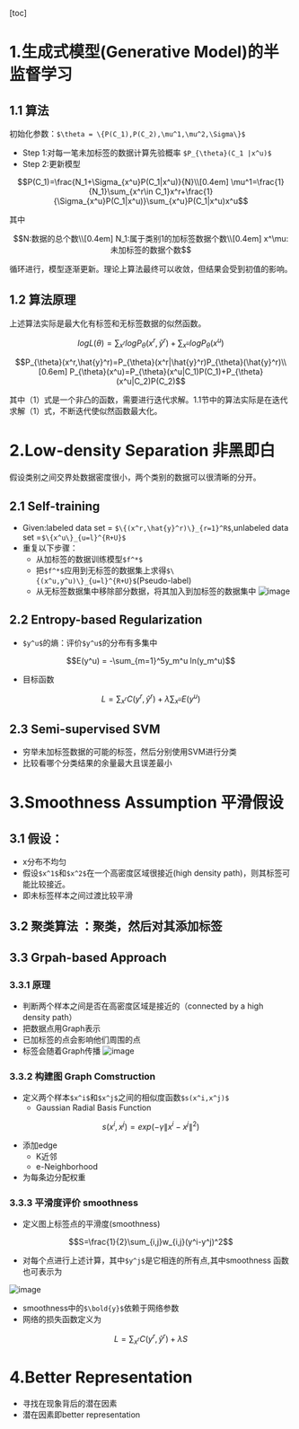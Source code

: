 [toc]
# 1.生成式模型(Generative Model)的半监督学习
## 1.1 算法
初始化参数：`$\theta = \{P(C_1),P(C_2),\mu^1,\mu^2,\Sigma\}$`
- Step 1:对每一笔未加标签的数据计算先验概率
`$P_{\theta}(C_1 |x^u)$`
- Step 2:更新模型
```math
P(C_1)=\frac{N_1+\Sigma_{x^u}P(C_1|x^u)}{N}\\[0.4em]
\mu^1=\frac{1}{N_1}\sum_{x^r\in C_1}x^r+\frac{1}{\Sigma_{x^u}P(C_1|x^u)}\sum_{x^u}P(C_1|x^u)x^u
```
其中
```math
N:数据的总个数\\[0.4em]
N_1:属于类别1的加标签数据个数\\[0.4em]
x^\mu:未加标签的数据个数
```
循环进行，模型逐渐更新。理论上算法最终可以收敛，但结果会受到初值的影响。

## 1.2 算法原理
上述算法实际是最大化有标签和无标签数据的似然函数。
```math
logL(\theta)=\sum_{x^r}log P_{\theta}(x^r,\hat{y}^r)+\sum_{x^u}log P_{\theta}(x^u) \tag{1}
```

```math
P_{\theta}(x^r,\hat{y}^r)=P_{\theta}(x^r|\hat{y}^r)P_{\theta}(\hat{y}^r)\\[0.6em]
P_{\theta}(x^u)=P_{\theta}(x^u|C_1)P(C_1)+P_{\theta}(x^u|C_2)P(C_2)
```
其中（1）式是一个非凸的函数，需要进行迭代求解。1.1节中的算法实际是在迭代求解（1）式，不断迭代使似然函数最大化。

# 2.Low-density Separation 非黑即白
假设类别之间交界处数据密度很小，两个类别的数据可以很清晰的分开。
## 2.1 Self-training
- Given:labeled data set = `$\{(x^r,\hat{y}^r)\}_{r=1}^R$`,unlabeled data set =`$\{x^u\}_{u=l}^{R+U}$`
- 重复以下步骤：
    - 从加标签的数据训练模型`$f^*$`
    - 把`$f^*$`应用到无标签的数据集上求得`$\{(x^u,y^u)\}_{u=l}^{R+U}$`(Pseudo-label)
    - 从无标签数据集中移除部分数据，将其加入到加标签的数据集中
![image](http://m.qpic.cn/psc?/V10GdCbE4Hg3EY/Kl*GVNe9OdIAJBN6RDL7pEOLysm48Gu9gsgfPhjZ0N1dkNnaN5NvhxztJ5DvyxG..0iTb8eVfJMoAsljwfhiIgfOrG4Qo9ngv5TJ1fgWXio!/b&bo=kgX6AgAAAAADB00!&rf=viewer_4)

## 2.2 Entropy-based Regularization
- `$y^u$`的熵：评价`$y^u$`的分布有多集中
```math
E(y^u) = -\sum_{m=1}^5y_m^u ln(y_m^u)
```
- 目标函数
```math
L=\sum_{x^r}C(y^r,\hat{y}^r)+\lambda\sum_{x^u}E(y^u)
```

## 2.3 Semi-supervised SVM
- 穷举未加标签数据的可能的标签，然后分别使用SVM进行分类
- 比较看哪个分类结果的余量最大且误差最小


# 3.Smoothness Assumption 平滑假设
## 3.1 假设：
- x分布不均匀
- 假设`$x^1$`和`$x^2$`在一个高密度区域很接近(high density path)，则其标签可能比较接近。
- 即未标签样本之间过渡比较平滑

## 3.2 聚类算法 ：聚类，然后对其添加标签

## 3.3 Grpah-based Approach
### 3.3.1 原理
- 判断两个样本之间是否在高密度区域是接近的（connected by a high density path）
- 把数据点用Graph表示
- 已加标签的点会影响他们周围的点
- 标签会随着Graph传播
![image](http://m.qpic.cn/psc?/V10GdCbE4Hg3EY/Kl*GVNe9OdIAJBN6RDL7pKHXQc6eovayewk09WVHfudSQmJ7oyzdngXtVK3YTY2qsb072JmcgWnqKDwLlODy63riPvHwpC4*D95bgjXSCSg!/b&bo=eAUhAwAAAAARB28!&rf=viewer_4)
### 3.3.2 构建图 Graph Comstruction
- 定义两个样本`$x^i$`和`$x^j$`之间的相似度函数`$s(x^i,x^j)$`
    - Gaussian Radial Basis Function
```math
s(x^i,x^j)=exp(-\gamma\|x^i-x^j\|^2)
```
- 添加edge 
    - K近邻
    - e-Neighborhood 
- 为每条边分配权重

### 3.3.3 平滑度评价 smoothness
- 定义图上标签点的平滑度(smoothness)
```math
S=\frac{1}{2}\sum_{i,j}w_{i,j}(y^i-y^j)^2
```
- 对每个点进行上述计算，其中`$y^j$`是它相连的所有点,其中smoothness 函数也可表示为
 

![image](http://m.qpic.cn/psc?/V10GdCbE4Hg3EY/Kl*GVNe9OdIAJBN6RDL7pCZ58JpfdtT96noCWod8fOXJMAOkL73uLdGQ.SYoSpCS4msCLX3278TFpOK6WvJX09IfQELWLFlwAoSnlWjfxvc!/b&bo=igXGAgAAAAADB2k!&rf=viewer_4)

- smoothness中的`$\bold{y}$`依赖于网络参数
- 网络的损失函数定义为
```math
L=\sum_{x^r}C(y^r,\hat{y}^r)+\lambda S
```

# 4.Better Representation
- 寻找在现象背后的潜在因素
- 潜在因素即better representation
